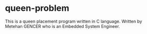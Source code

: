# queen-problem
This is a queen placement program written in C language. 
Written by Metehan GENCER who is an Embedded System Engineer.

